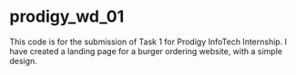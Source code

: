 # prodigy_wd_01
This code is for the submission of Task 1 for Prodigy InfoTech Internship.
I have created a landing page for a burger ordering website, with a simple design.
